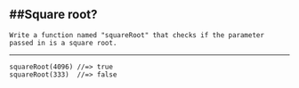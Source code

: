 ##Square root?
---

```Write a function named "squareRoot" that checks if the parameter passed in is a square root.```

---

    squareRoot(4096) //=> true
    squareRoot(333)  //=> false